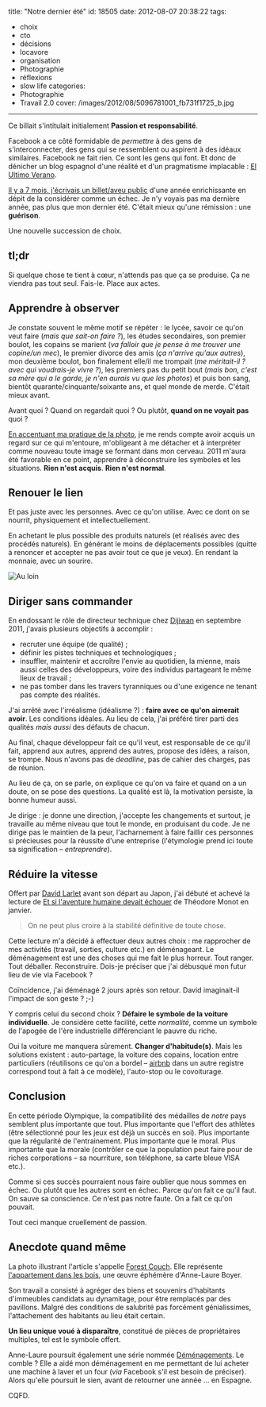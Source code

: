 title: "Notre dernier été"
id: 18505
date: 2012-08-07 20:38:22
tags:
- choix
- cto
- décisions
- locavore
- organisation
- Photographie
- réflexions
- slow life
categories:
- Photographie
- Travail 2.0
cover: /images/2012/08/5096781001_fb731f1725_b.jpg
---

Ce billait s'intitulait initialement **Passion et responsabilité**.

Facebook a ce côté formidable de _permettre_ à des gens de s'interconnecter, des gens qui se ressemblent ou aspirent à des idéaux similaires. Facebook ne fait rien. Ce sont les gens qui font.
Et donc de dénicher un blog espagnol d'une réalité et d'un pragmatisme implacable : [El Ultimo Verano](http://elultimoverano.nophoto.org/).

[Il y a 7 mois, j'écrivais un billet/aveu public](https://oncletom.io/2011/annee-du-fail-personnel/ "2011 : l’année du #fail personnel") d'une année enrichissante en dépit de la considérer comme un échec. Je n'y voyais pas ma dernière année, pas plus que mon dernier été. C'était mieux qu'une rémission : une **guérison**.

Une nouvelle succession de choix.

<!--more-->

## tl;dr

Si quelque chose te tient à cœur, n'attends pas que ça se produise. Ça ne viendra pas tout seul. Fais-le.
Place aux actes.

## Apprendre à observer

Je constate souvent le même motif se répéter : le lycée, savoir ce qu'on veut faire (_mais que sait-on faire ?_), les études secondaires, son premier boulot, les copains se marient (_va falloir que je pense à me trouver une copine/un mec_), le premier divorce des amis (_ça n'arrive qu'aux autres_), mon deuxième boulot, bon finalement elle/il me trompait (_me méritait-il ? avec qui voudrais-je vivre ?_), les premiers pas du petit bout (_mais bon, c'est sa mère qui a le garde, je n'en aurais vu que les photos_) et puis bon sang, bientôt quarante/cinquante/soixante ans, et quel monde de merde. C'était mieux avant.

Avant quoi ? Quand on regardait quoi ? Ou plutôt, **quand on ne voyait pas** quoi ?

[En accentuant ma pratique de la photo](http://www.flickr.com/photos/the-jedi/), je me rends compte avoir acquis un regard sur ce qui m'entoure, m'obligeant à me détacher et à interpréter comme nouveau toute image se formant dans mon cerveau. 2011 m'aura été favorable en ce point, apprendre à déconstruire les symboles et les situations. **Rien n'est acquis**. **Rien n'est normal**.

## Renouer le lien

Et pas juste avec les personnes. Avec ce qu'on utilise. Avec ce dont on se nourrit, physiquement et intellectuellement.

En achetant le plus possible des produits naturels (et réalisés avec des procédés naturels).
En générant le moins de déplacements possibles (quitte à renoncer et accepter ne pas avoir tout ce que je veux).
En rendant la monnaie, avec un sourire.

![](/images/2012/08/6897228760_c2d023b043_b-300x199.jpg "Au loin")

## Diriger sans commander

En endossant le rôle de directeur technique chez [Dijiwan](http://dijiwan.com) en septembre 2011, j'avais plusieurs objectifs à accomplir :

*   recruter une équipe (de qualité) ;
*   définir les pistes techniques et technologiques ;
*   insuffler, maintenir et accroître l'envie au quotidien, la mienne, mais aussi celles des développeurs, voire des individus partageant le même lieux de travail ;
*   ne pas tomber dans les travers tyranniques ou d'une exigence ne tenant pas compte des réalités.

J'ai arrêté avec l'irréalisme (idéalisme ?) : **faire avec ce qu'on aimerait avoir**. Les conditions idéales.
Au lieu de cela, j'ai préféré tirer parti des qualités _mais aussi_ des défauts de chacun.

Au final, chaque développeur fait ce qu'il veut, est responsable de ce qu'il fait, apprend aux autres, apprend des autres, propose des idées, a raison, se trompe.
Nous n'avons pas de _deadline_, pas de cahier des charges, pas de réunion.

Au lieu de ça, on se parle, on explique ce qu'on va faire et quand on a un doute, on se pose des questions.
La qualité est là, la motivation persiste, la bonne humeur aussi.

Je dirige : je donne une direction, j'accepte les changements et surtout, je travaille au même niveau que tout le monde, en produisant du code.
Je ne dirige pas le maintien de la peur, l'acharnement à faire faillir ces personnes si précieuses pour la réussite d'une entreprise (l'étymologie prend ici toute sa signification – _entreprendre_).

## Réduire la vitesse

Offert par [David Larlet](https://larlet.fr/david/) avant son départ au Japon, j'ai débuté et achevé la lecture de [Et si l'aventure humaine devait échouer](http://www.senscritique.com/livre/Et_si_l_aventure_humaine_devait_echouer/critique/10540168) de Théodore Monot en janvier.
> On ne peut plus croire à la stabilité définitive de toute chose.

Cette lecture m'a décidé à effectuer deux autres choix : me rapprocher de mes activités (travail, sorties, culture etc.) en déménageant. Le déménagement est une des choses qui me fait le plus horreur. Tout ranger. Tout déballer. Reconstruire. Dois-je préciser que j'ai débusqué mon futur lieu de vie via Facebook ?

Coïncidence, j'ai déménagé 2 jours après son retour. David imaginait-il l'impact de son geste ? ;-)

Y compris celui du second choix ? **Défaire le symbole de la voiture individuelle**.
Je considère cette facilité, cette _normalité_, comme un symbole de l'apogée de l'ère industrielle différenciant le pauvre du riche.

Oui la voiture me manquera sûrement. **Changer d'habitude(s)**. Mais les solutions existent : auto-partage, la voiture des copains, location entre particuliers (réutilisons ce qu'on a bordel – [airbnb](http://airbnb.com) dans un autre registre correspond tout à fait à ce modèle), l'auto-stop ou le covoiturage.

## Conclusion

En cette période Olympique, la compatibilité des médailles de _notre_ pays semblent plus importante que tout. Plus importante que l'effort des athlètes (être sélectionné pour les jeux est déjà un succès en soi). Plus importante que la régularité de l'entrainement. Plus importante que le moral. Plus importante que la morale (contrôler ce que la population peut faire pour de riches corporations – sa nourriture, son téléphone, sa carte bleue VISA etc.).

Comme si ces succès pourraient nous faire oublier que nous sommes en échec. Ou plutôt que les autres sont en échec. Parce qu'on fait ce qu'il faut. On sauve sa conscience.
Ce n'est pas notre faute. On a fait ce qu'on pouvait.

Tout ceci manque cruellement de passion.

## Anecdote quand même

La photo illustrant l'article s'appelle [Forest Couch](http://www.flickr.com/photos/the-jedi/5096781001/). Elle représente [l'appartement dans les bois](http://www.annelaureboyer.com/fr/travaux/lappartement-dans-les-bois.html), une œuvre éphémère d'Anne-Laure Boyer.

Son travail a consisté à agréger des biens et souvenirs d'habitants d'immeubles candidats au dynamitage, pour être remplacés par des pavillons. Malgré des conditions de salubrité pas forcément génialissimes, l'attachement des habitants au lieu était certain.

**Un lieu unique voué à disparaître**, constitué de pièces de propriétaires multiples, tel est le symbole offert.

Anne-Laure poursuit également une série nommée [Déménagements](http://www.annelaureboyer.com/fr/travaux/amenagements.html).
Le comble ? Elle a aidé mon déménagement en me permettant de lui acheter une machine à laver et un four (_via_ Facebook s'il est besoin de préciser).
Alors qu'elle poursuit le sien, avant de retourner une année … en Espagne.

CQFD.